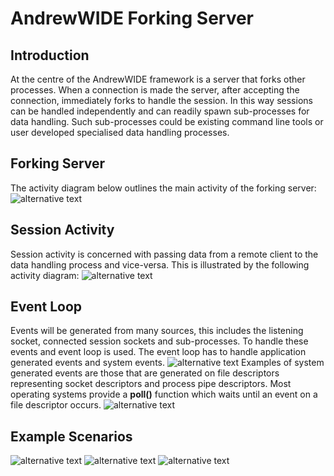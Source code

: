 # AndrewWIDE Forking Server

## Introduction
At the centre of the AndrewWIDE framework is a server that forks other processes. When a connection is made the server, after accepting the connection, immediately forks to handle the session. In this way sessions can be handled independently and can readily spawn sub-processes for data handling. Such sub-processes could be existing command line tools or user developed specialised data handling processes.

## Forking Server

The activity diagram below outlines the main activity of the forking server:
![alternative text](http://www.plantuml.com/plantuml/proxy?src=https://github.com/andrew-rogers/AndrewWIDE/raw/master/doc/forkingserver_ad.puml)

## Session Activity 

Session activity is concerned with passing data from a remote client to the data handling process and vice-versa. This is illustrated by the following activity diagram: 
![alternative text](http://www.plantuml.com/plantuml/proxy?src=https://github.com/andrew-rogers/AndrewWIDE/raw/master/doc/process_session_ad.puml)

## Event Loop

Events will be generated from many sources, this includes the listening socket, connected session sockets and sub-processes. To handle these events and event loop is used. The event loop has to handle application generated events and system events.
![alternative text](http://www.plantuml.com/plantuml/proxy?src=https://github.com/andrew-rogers/AndrewWIDE/raw/master/doc/eventloop_ad.puml)
Examples of system generated events are those that are generated on file descriptors representing socket descriptors and process pipe descriptors. Most operating systems provide a __poll()__ function which waits until an event on a file descriptor occurs.
![alternative text](http://www.plantuml.com/plantuml/proxy?src=https://github.com/andrew-rogers/AndrewWIDE/raw/master/doc/poll_ad.puml)

## Example Scenarios
![alternative text](http://www.plantuml.com/plantuml/proxy?src=https://github.com/andrew-rogers/AndrewWIDE/raw/master/doc/read_event_sd.puml)
![alternative text](http://www.plantuml.com/plantuml/proxy?src=https://github.com/andrew-rogers/AndrewWIDE/raw/master/doc/read_write_sd.puml)
![alternative text](http://www.plantuml.com/plantuml/proxy?src=https://github.com/andrew-rogers/AndrewWIDE/raw/master/doc/class_diagram.puml)
